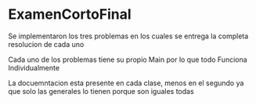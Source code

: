 # ExamenCortoFinal
Se implementaron los tres problemas en los cuales se entrega la completa resolucion de cada uno

Cada uno de los problemas tiene su propio Main por lo que todo Funciona Individualmente

La docuemntacion esta presente en cada clase, menos en el segundo ya que solo las generales lo tienen porque son iguales todas

